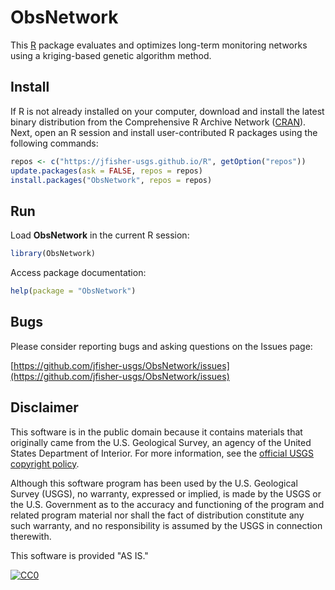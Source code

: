 # ObsNetwork

This [R](http://www.r-project.org/ "R") package evaluates and optimizes long-term monitoring networks using a kriging-based genetic algorithm method.

## Install

If R is not already installed on your computer, download and install the latest binary distribution from the
Comprehensive R Archive Network ([CRAN](http://cran.r-project.org/ "The Comprehensive R Archive Network")).
Next, open an R session and install user-contributed R packages using the following commands:

```r
repos <- c("https://jfisher-usgs.github.io/R", getOption("repos"))
update.packages(ask = FALSE, repos = repos)
install.packages("ObsNetwork", repos = repos)
```

## Run

Load **ObsNetwork** in the current R session:

```r
library(ObsNetwork)
```

Access package documentation:

```r
help(package = "ObsNetwork")
```

## Bugs

Please consider reporting bugs and asking questions on the Issues page:

[https://github.com/jfisher-usgs/ObsNetwork/issues](https://github.com/jfisher-usgs/ObsNetwork/issues)

## Disclaimer

This software is in the public domain because it contains materials that originally came from the U.S. Geological Survey,
an agency of the United States Department of Interior.
For more information, see the [official USGS copyright policy](http://www.usgs.gov/visual-id/credit_usgs.html#copyright/ "official USGS copyright policy").

Although this software program has been used by the U.S. Geological Survey (USGS), no warranty, expressed or implied,
is made by the USGS or the U.S. Government as to the accuracy and functioning of the program and related program material nor shall the fact of distribution constitute any such warranty,
and no responsibility is assumed by the USGS in connection therewith.

This software is provided "AS IS."

[![CC0](http://i.creativecommons.org/p/zero/1.0/88x31.png)](http://creativecommons.org/publicdomain/zero/1.0/)
